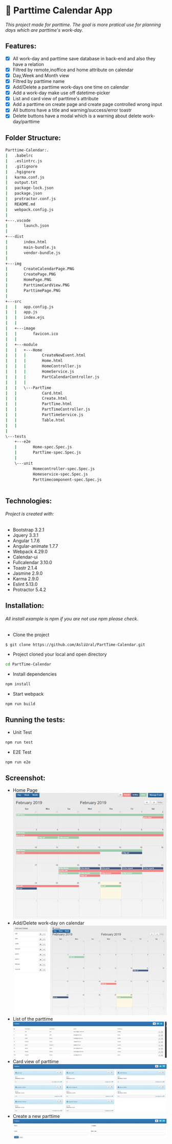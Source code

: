 # :date: Parttime Calendar App 
*This project made for parttime.*
*The goal is more pratical use for planning days which are parttime's work-day.*

## Features:
- [x] All work-day and parttime save database in back-end and also they have a relation
- [x] Filtred by remote,inoffice and home attribute on calendar
- [x] Day,Week and Month view 
- [x] Filtred by parttime name
- [x] Add/Delete a parttime work-days one time on calendar
- [x] Add a work-day make use off datetime-picker
- [x] List and card view of parttime's attribute
- [x] Add a parttime on create page and create page controlled  wrong input
- [x] All buttons have a title and warning/success/error toastr
- [x] Delete buttons have a modal which is a warning about delete work-day/parttime

## Folder Structure:
```sh
Parttime-Calendar:.
|   .babelrc
|   .eslintrc.js
|   .gitignore
|   .hgignore
|   karma.conf.js
|   output.txt
|   package-lock.json
|   package.json
|   protractor.conf.js
|   README.md
|   webpack.config.js
|   
+---.vscode
|       launch.json
|       
+---dist
|       index.html
|       main-bundle.js
|       vendor-bundle.js
|       
+---img
|       CreateCalendarPage.PNG
|       CreatePage.PNG
|       HomePage.PNG
|       ParttimeCardView.PNG
|       ParttimePage.PNG
|       
+---src
|   |   app.config.js
|   |   app.js
|   |   index.ejs
|   |   
|   +---image
|   |       favicon.ico
|   |       
|   +---module
|   |   +---Home
|   |   |       CreateNewEvent.html
|   |   |       Home.html
|   |   |       HomeController.js
|   |   |       HomeService.js
|   |   |       PartCalendarController.js
|   |   |       
|   |   \---PartTime
|   |           Card.html
|   |           Create.html
|   |           PartTime.html
|   |           PartTimeController.js
|   |           PartTimeService.js
|   |           Table.html
|   |                    
|           
\---tests
    +---e2e
    |       Home-spec.Spec.js
    |       PartTime-spec.Spec.js
    |       
    \---unit
            Homecontroller-spec.Spec.js
            Homeservice-spec.Spec.js
            Parttimecomponent-spec.Spec.js
            
```




## Technologies:
###### Project is created with:
- Bootstrap 3.2.1 
- Jquery 3.3.1
- Angular 1.7.6 
- Angular-animate 1.7.7
- Webpack 4.29.0
- Calendar-ui
- Fullcalendar 3.10.0
- Toastr 2.1.4
- Jasmine 2.9.0
- Karma 2.9.0
- Eslint 5.13.0
- Protractor 5.4.2

## Installation:
###### All install example is npm if you are not use npm  please check.
- Clone the project
```sh
$ git clone https://github.com/AsliUral/PartTime-Calendar.git
```
- Project cloned your local and open directory
```sh
cd PartTime-Calendar
```
- Install dependencies
```sh
npm install
```
- Start webpack
```sh
npm run build
```


## Running the tests:
- Unit Test
```sh
npm run test
```
- E2E Test
```sh
npm run e2e
```

## Screenshot:
- Home Page
![HomePage](./Front-end/img/HomePage.PNG)
- Add/Delete work-day on calendar
![CreateCalendarPage](./Front-end/img/CreateCalendarPage.PNG)
- List of the parttime
![ParttimePage](./Front-end/img/ParttimePage.PNG)
- Card view of parttime
![ParttimeCardView](./Front-end/img/ParttimeCardView.PNG)
- Create a new parttime
![CreatePage](./Front-end/img/CreatePage.PNG)
